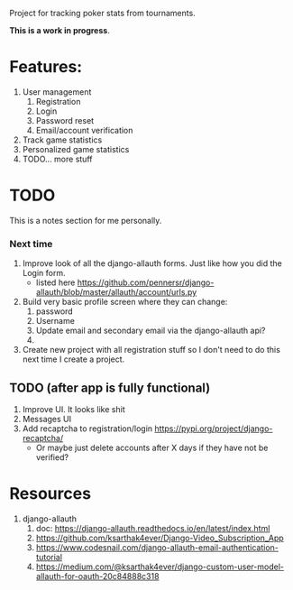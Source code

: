 Project for tracking poker stats from tournaments. 

**This is a work in progress**.

# Features:
1. User management
	1. Registration
	1. Login
	1. Password reset
	1. Email/account verification
1. Track game statistics
1. Personalized game statistics
1. TODO... more stuff


# TODO
This is a notes section for me personally.

### Next time
1. Improve look of all the django-allauth forms. Just like how you did the Login form.
	- listed here https://github.com/pennersr/django-allauth/blob/master/allauth/account/urls.py
1. Build very basic profile screen where they can change:
	1. password
	1. Username
	1. Update email and secondary email via the django-allauth api?
	1. 
1. Create new project with all registration stuff so I don't need to do this next time I create a project.


## TODO (after app is fully functional)
1. Improve UI. It looks like shit
1. Messages UI
1. Add recaptcha to registration/login https://pypi.org/project/django-recaptcha/
	- Or maybe just delete accounts after X days if they have not be verified?


# Resources
1. django-allauth
	1. doc: https://django-allauth.readthedocs.io/en/latest/index.html
	1. https://github.com/ksarthak4ever/Django-Video_Subscription_App
	1. https://www.codesnail.com/django-allauth-email-authentication-tutorial
	1. https://medium.com/@ksarthak4ever/django-custom-user-model-allauth-for-oauth-20c84888c318


